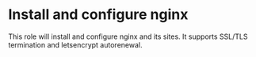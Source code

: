 Install and configure nginx
===========================

This role will install and configure nginx and its sites. It supports SSL/TLS
termination and letsencrypt autorenewal.
